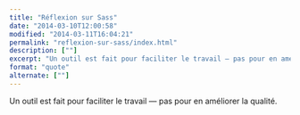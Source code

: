 ```yaml
---
title: "Réflexion sur Sass"
date: "2014-03-10T12:00:58"
modified: "2014-03-11T16:04:21"
permalink: "reflexion-sur-sass/index.html"
description: [""]
excerpt: "Un outil est fait pour faciliter le travail — pas pour en améliorer la qualité."
format: "quote"
alternate: [""]
---
```

Un outil est fait pour faciliter le travail — pas pour en améliorer la qualité.